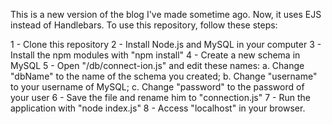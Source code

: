 This is a new version of the blog I've made sometime ago. Now, it uses EJS instead of Handlebars.
To use this repository, follow these steps:

1 - Clone this repository
2 - Install Node.js and MySQL in your computer
3 - Install the npm modules with "npm install"
4 - Create a new schema in MySQL
5 - Open "/db/connect-ion.js" and edit these names:
    a. Change "dbName" to the name of the schema you created;
    b. Change "username" to your username of MySQL;
    c. Change "password" to the password of your user
6 - Save the file and rename him to "connection.js"
7 - Run the application with "node index.js"
8 - Access "localhost" in your browser.